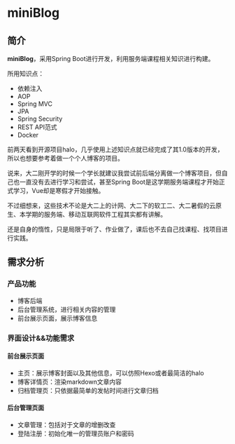 # miniBlog

## 简介

**miniBlog**，采用Spring Boot进行开发，利用服务端课程相关知识进行构建。

所用知识点：
- 依赖注入
- AOP
- Spring MVC
- JPA
- Spring Security
- REST API范式
- Docker

前两天看到开源项目halo，几乎使用上述知识点就已经完成了其1.0版本的开发，所以也想要参考着做一个个人博客的项目。

说来，大二刚开学的时候一个学长就建议我尝试前后端分离做一个博客项目，但自己也一直没有去进行学习和尝试，甚至Spring Boot是这学期服务端课程才开始正式学习，Vue却是寒假才开始接触。

不过细想来，这些技术不论是大二上的计网、大二下的软工二、大二暑假的云原生、本学期的服务端、移动互联网软件工程其实都有讲解。

还是自身的惰性，只是局限于听了、作业做了，课后也不去自己找课程、找项目进行实践。

## 需求分析

### 产品功能

- 博客后端
- 后台管理系统，进行相关内容的管理
- 前台展示页面，展示博客信息

### 界面设计&&功能需求

#### 前台展示页面

- 主页：展示博客封面以及其他信息，可以仿照Hexo或者最简洁的halo
- 博客详情页：渲染markdown文章内容
- 归档管理页：只依据最简单的发帖时间进行文章归档

#### 后台管理页面

- 文章管理：包括对于文章的增删改查
- 登陆注册：初始化唯一的管理员账户和密码